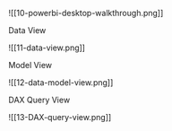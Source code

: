 
![[10-powerbi-desktop-walkthrough.png]]


Data View

![[11-data-view.png]]

Model View

![[12-data-model-view.png]]

DAX Query View

![[13-DAX-query-view.png]]